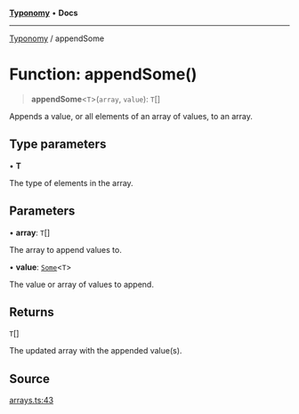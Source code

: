 [**Typonomy**](../README.md) • **Docs**

***

[Typonomy](../globals.md) / appendSome

# Function: appendSome()

> **appendSome**\<`T`\>(`array`, `value`): `T`[]

Appends a value, or all elements of an array of values, to an array.

## Type parameters

• **T**

The type of elements in the array.

## Parameters

• **array**: `T`[]

The array to append values to.

• **value**: [`Some`](../type-aliases/Some.md)\<`T`\>

The value or array of values to append.

## Returns

`T`[]

The updated array with the appended value(s).

## Source

[arrays.ts:43](https://github.com/softcraft-development/typonomy/blob/e1364998248d4274156807a851bf36cc6159b829/src/arrays.ts#L43)
